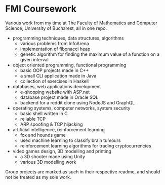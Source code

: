 # FMI Coursework

Various work from my time at The Faculty of Mathematics and Computer Science, University of Bucharest, all in one repo.

* programming techniques, data structures, algorithms
    - various problems from InfoArena
    - implementation of fibonacci heap
    - genetic algorithm for finding the maximum value of a function on a given interval
* object oriented programming, functional programming
    - basic OOP projects made in C++
    - a small CLI application made in Java
    - collection of exercises in Haskell
* databases, web applications development
    - e-shopping website with ASP.net
    - database project made in Oracle SQL
    - backend for a reddit clone using NodeJS and GraphQL
* operating systems, computer networks, system security
    - basic shell written in C
    - reliable TCP
    - ARP spoofing & TCP hijacking
* artificial intelligence, reinforcement learning
    - fox and hounds game
    - used machine learning to classify brain tumours
    - reinforcement learning algorithms for trading cryptocurrencies
* video games design, 3D modelling and printing
    - a 3D shooter made using Unity
    - various 3D modelling work


Group projects are marked as such in their respective readme, and should not be treated as my sole work.